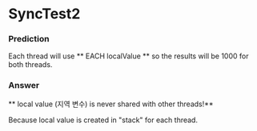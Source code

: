 # SyncTest2

### Prediction

Each thread will use ** EACH localValue ** so the results will be 1000 for both threads.


### Answer

** local value (지역 변수) is never shared with other threads!**

Because local value is created in "stack" for each thread.

